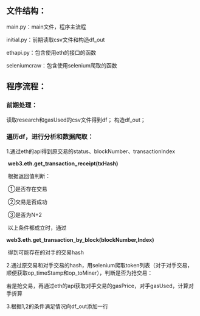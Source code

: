 ## 文件结构：

main.py：main文件，程序主流程

initial.py：前期读取csv文件和构造df_out

ethapi.py：包含使用eth的接口的函数

seleniumcraw：包含使用selenium爬取的函数

## 程序流程：

### 前期处理：

读取research和gasUsed的csv文件得到df；
构造df_out；

### 遍历df，进行分析和数据爬取：

1.通过eth的api得到原交易的status、blockNumber、transactionIndex

​	**web3.eth.get_transaction_receipt(txHash)**

​	根据返回值判断：

​		①是否存在交易

​		②交易是否成功

​		③是否为N+2

​	以上条件都成立时，通过

​	**web3.eth.get_transaction_by_block(blockNumber,Index)**

​	得到可能存在的对手的交易hash

2.通过原交易和对手交易的hash，用selenium爬取token列表（对于对手交易，顺便获取op_timeStamp和op_toMiner），判断是否为抢交易：

​	若是抢交易，再通过eth的api获取对手交易的gasPrice，对手gasUsed，计算对手折算

3.根据1,2的条件满足情况向df_out添加一行

